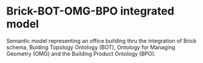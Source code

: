# Brick-BOT-OMG-BPO integrated model 

Semantic model representing an office building thru the integration of Brick 
schema, Buiding Topology Ontology (BOT), Ontology for Managing Geometry (OMG)
and the Building Product Ontology (BPO). 


